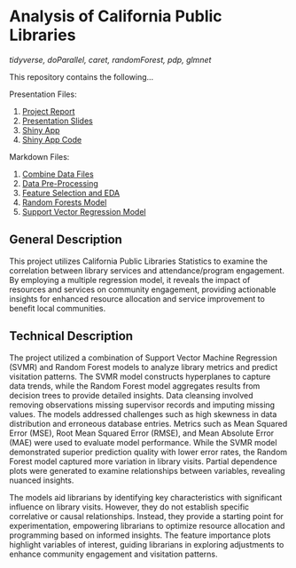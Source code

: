# Analysis of California Public Libraries

*tidyverse, doParallel, caret, randomForest, pdp, glmnet*

This repository contains the following... 

Presentation Files: 
1. [Project Report](https://github.com/itstrieu/California_Public_Libraries/blob/main/Project%20Report.pdf)
2. [Presentation Slides](https://github.com/itstrieu/California_Public_Libraries/blob/main/Presentation%20Slides.pdf)
3. [Shiny App](https://itstrieu.shinyapps.io/California_Public_Libraries/)
4. [Shiny App Code](https://github.com/itstrieu/California_Public_Libraries/blob/main/CPL_Shiny_App.R)

Markdown Files:

1. [Combine Data Files](https://github.com/itstrieu/California_Public_Libraries/blob/main/00_CPL_Combine_Data_Files.md)
2. [Data Pre-Processing](https://github.com/itstrieu/California_Public_Libraries/blob/main/01_CPL_Data_PreProcessing.md)
3. [Feature Selection and EDA](https://github.com/itstrieu/California_Public_Libraries/blob/main/02_CPL_Feature_Selection.md)
4. [Random Forests Model](https://github.com/itstrieu/California_Public_Libraries/blob/main/03_CPL_Random_Forests.md) 
5. [Support Vector Regression Model](https://github.com/itstrieu/California_Public_Libraries/blob/main/04_Support_Vector_Machine_Regression.md) 

## General Description

This project utilizes California Public Libraries Statistics to examine the correlation between library services and attendance/program engagement. By employing a multiple regression model, it reveals the impact of resources and services on community engagement, providing actionable insights for enhanced resource allocation and service improvement to benefit local communities.

## Technical Description

The project utilized a combination of Support Vector Machine Regression (SVMR) and Random Forest models to analyze library metrics and predict visitation patterns. The SVMR model constructs hyperplanes to capture data trends, while the Random Forest model aggregates results from decision trees to provide detailed insights. Data cleansing involved removing observations missing supervisor records and imputing missing values. The models addressed challenges such as high skewness in data distribution and erroneous database entries. Metrics such as Mean Squared Error (MSE), Root Mean Squared Error (RMSE), and Mean Absolute Error (MAE) were used to evaluate model performance. While the SVMR model demonstrated superior prediction quality with lower error rates, the Random Forest model captured more variation in library visits. Partial dependence plots were generated to examine relationships between variables, revealing nuanced insights. 

The models aid librarians by identifying key characteristics with significant influence on library visits. However, they do not establish specific correlative or causal relationships. Instead, they provide a starting point for experimentation, empowering librarians to optimize resource allocation and programming based on informed insights. The feature importance plots highlight variables of interest, guiding librarians in exploring adjustments to enhance community engagement and visitation patterns.
